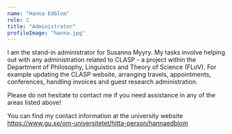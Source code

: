 ```yaml
---
name: "Hanna Edblom"
role: 2 
title: "Administrator"
profileImage: "hanna.jpg"
---
```

I am the stand-in administrator for Susanna Myyry. My tasks involve helping out with any administration related to CLASP - a project within the Department of Philosophy, Linguistics and Theory of Science (FLoV). For example updating the CLASP website, arranging travels, appointments, conferences, handling invoices and guest research administration.

Please do not hesitate to contact me if you need assistance in any of the areas listed above!

You can find my contact information at the university website https://www.gu.se/om-universitetet/hitta-person/hannaedblom
